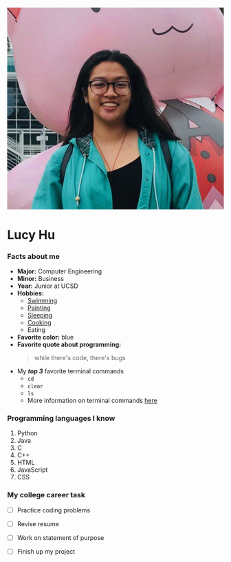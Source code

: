 
![Profile Picture](./images/lucy.jpg)

 # Lucy Hu 

 ### Facts about me
-  **Major:** Computer Engineering 
-  **Minor:** Business
-  **Year:** Junior at UCSD
- **Hobbies:** 
  - [Swimming](images/swimming.png)
  - [Painting](images/painting.png) 
  - [Sleeping](images/sleeping.png) 
  - [Cooking](images/cooking.png) 
  - Eating 
- **Favorite color:** blue 
- **Favorite quote about programming:**
  > while there's code, there's bugs 
- My ***top 3*** favorite terminal commands 
  - `cd`
  - `clear`
  - `ls`
  - More information on terminal commands [here](https://www.techrepublic.com/article/16-terminal-commands-every-user-should-know/)
  
### Programming languages I know
1. Python
2. Java
3. C
4. C++
5. HTML
6. JavaScript
7. CSS

### My college career task
- [ ] Practice coding problems 
- [ ] Revise resume
- [ ] Work on statement of purpose 
- [ ] Finish up my project 

